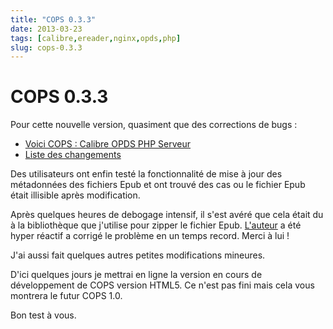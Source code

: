 ```yaml
---
title: "COPS 0.3.3"
date: 2013-03-23
tags: [calibre,ereader,nginx,opds,php]
slug: cops-0.3.3
---
```

# COPS 0.3.3

Pour cette nouvelle version, quasiment que des corrections de bugs :

* [Voici COPS : Calibre OPDS PHP Serveur](/fr/projects/calibre-opds-php-server)
* [Liste des changements](/fr/oss/calibre-opds-php-server-changelog)

Des utilisateurs ont enfin testé la fonctionnalité de mise à jour des métadonnées des fichiers Epub et ont trouvé des cas ou le fichier Epub était illisible après modification.

Après quelques heures de debogage intensif, il s'est avéré que cela était du à la bibliothèque que j'utilise pour zipper le fichier Epub. [L'auteur](http://www.tinybutstrong.com/) a été hyper réactif a corrigé le problème en un temps record. Merci à lui !

J'ai aussi fait quelques autres petites modifications mineures.

D'ici quelques jours je mettrai en ligne la version en cours de développement de COPS version HTML5. Ce n'est pas fini mais cela vous montrera le futur COPS 1.0.

Bon test à vous.

